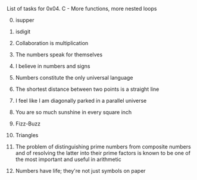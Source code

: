 List of tasks for 0x04. C - More functions, more nested loops

0. isupper

1. isdigit

2. Collaboration is multiplication

3. The numbers speak for themselves

4. I believe in numbers and signs

5. Numbers constitute the only universal language

6. The shortest distance between two points is a straight line

7. I feel like I am diagonally parked in a parallel universe

8. You are so much sunshine in every square inch

9. Fizz-Buzz

10. Triangles

11. The problem of distinguishing prime numbers from composite numbers and of resolving the latter into their
prime factors is known to be one of the most important and useful in arithmetic

12. Numbers have life; they're not just symbols on paper
